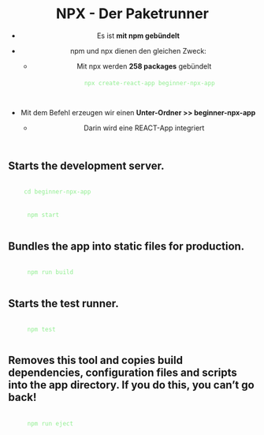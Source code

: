 <style>

.green-code {
    color:  lightgreen ;
  padding:  1px ;
  
}

.pre-code {
  background-color: dark;
  margin: 3 0 0 3;
  border: 7px ;
}

</style>



<html>
<body>

<header>

# NPX - Der Paketrunner

- Es ist **mit npm gebündelt**
- npm und npx dienen den gleichen Zweck:
    - Mit npx werden **258 packages** gebündelt

    <pre class="pre-code">
     <code class="green-code">
        npx create-react-app beginner-npx-app
     </code>
    </pre>

- Mit dem Befehl erzeugen wir einen **Unter-Ordner >> beginner-npx-app**
    - Darin wird eine REACT-App integriert
</header>

<main>

## Starts the development server.

<pre class="pre-code">
 <code class="green-code">
    cd beginner-npx-app
 </code>
</pre>

<pre class="pre-code">
 <code class="green-code">
     npm start
 </code>
</pre>


## Bundles the app into static files for production.


<pre class="pre-code">
 <code class="green-code">
     npm run build
 </code>
</pre>

## Starts the test runner.

<pre class="pre-code">
 <code class="green-code">
     npm test
 </code>
</pre>


## Removes this tool and copies build dependencies, configuration files and scripts into the app directory. If you do this, you can’t go back! 


<pre class="pre-code">
 <code class="green-code">
     npm run eject
 </code>
</pre>



</main>





</body>
</html>

